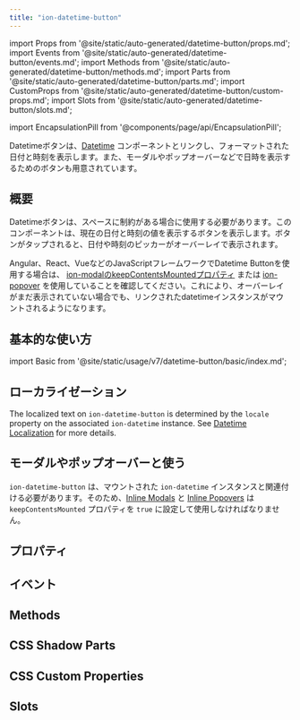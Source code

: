 ```yaml
---
title: "ion-datetime-button"
---
```

import Props from '@site/static/auto-generated/datetime-button/props.md';
import Events from '@site/static/auto-generated/datetime-button/events.md';
import Methods from '@site/static/auto-generated/datetime-button/methods.md';
import Parts from '@site/static/auto-generated/datetime-button/parts.md';
import CustomProps from '@site/static/auto-generated/datetime-button/custom-props.md';
import Slots from '@site/static/auto-generated/datetime-button/slots.md';

<head>
  <title>ion-datetime-button: Ionic API Input for interacting with Datetime picker</title>
  <meta name="description" content="Datetime button links with a datetime instance to easily a datetime in a popover, modal, and more." />
</head>

import EncapsulationPill from '@components/page/api/EncapsulationPill';

<EncapsulationPill type="shadow" />

Datetimeボタンは、[Datetime](./datetime) コンポーネントとリンクし、フォーマットされた日付と時刻を表示します。また、モーダルやポップオーバーなどで日時を表示するためのボタンも用意されています。

## 概要

Datetimeボタンは、スペースに制約がある場合に使用する必要があります。このコンポーネントは、現在の日付と時刻の値を表示するボタンを表示します。ボタンがタップされると、日付や時刻のピッカーがオーバーレイで表示されます。

Angular、React、VueなどのJavaScriptフレームワークでDatetime Buttonを使用する場合は、 [ion-modalのkeepContentsMountedプロパティ](./modal#keepcontentsmounted) または [ion-popover](./popover#keepcontentsmounted) を使用していることを確認してください。これにより、オーバーレイがまだ表示されていない場合でも、リンクされたdatetimeインスタンスがマウントされるようになります。

## 基本的な使い方

import Basic from '@site/static/usage/v7/datetime-button/basic/index.md';

<Basic />

## ローカライゼーション

The localized text on `ion-datetime-button` is determined by the `locale` property on the associated `ion-datetime` instance. See [Datetime Localization](./datetime#localization) for more details.

## モーダルやポップオーバーと使う

`ion-datetime-button` は、マウントされた `ion-datetime` インスタンスと関連付ける必要があります。そのため、[Inline Modals](./modal#inline-modals-recommended) と [Inline Popovers](./popover#inline-popovers) は `keepContentsMounted` プロパティを `true` に設定して使用しなければなりません。

<!--
## Customization

TODO

### Buttons

TODO

### テーマ

TODO
-->

## プロパティ
<Props />

## イベント
<Events />

## Methods
<Methods />

## CSS Shadow Parts
<Parts />

## CSS Custom Properties
<CustomProps />

## Slots
<Slots />
